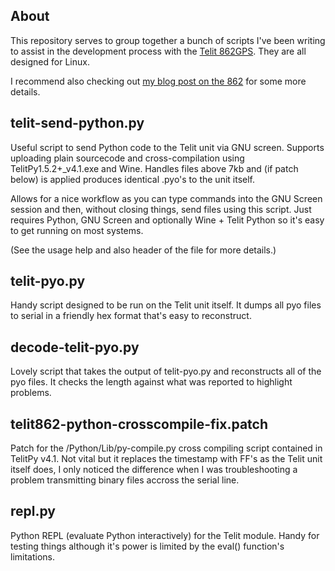 About
-----

This repository serves to group together a bunch of scripts I've been writing
to assist in the development process with the [Telit 862GPS](http://www.telit.com/en/products/gsm-gprs.php?p_ac=show&p=7). They are all designed for Linux.

I recommend also checking out [my blog post on the 862](http://kzar.co.uk/blog/view/embedded-development-setup-with-macbook) for some more details.

telit-send-python.py
-----------------

Useful script to send Python code to the Telit unit via GNU screen. Supports
uploading plain sourcecode and cross-compilation using TelitPy1.5.2+_v4.1.exe 
and Wine. Handles files above 7kb and (if patch below) is applied produces
identical .pyo's to the unit itself.

Allows for a nice workflow as you can type commands into the GNU Screen session
and then, without closing things, send files using this script. Just requires
Python, GNU Screen and optionally Wine + Telit Python so it's easy to get running on
most systems.

(See the usage help and also header of the file for more details.)

telit-pyo.py
------------

Handy script designed to be run on the Telit unit itself. It dumps all pyo
files to serial in a friendly hex format that's easy to reconstruct.

decode-telit-pyo.py
-------------------

Lovely script that takes the output of telit-pyo.py and reconstructs all of
the pyo files. It checks the length against what was reported to highlight
problems.

telit862-python-crosscompile-fix.patch
--------------------------------------

Patch for the /Python/Lib/py-compile.py cross compiling script contained in TelitPy v4.1.
Not vital but it replaces the timestamp with FF's as the Telit unit itself does, I only
noticed the difference when I was troubleshooting a problem transmitting binary files
accross the serial line.

repl.py
-------

Python REPL (evaluate Python interactively) for the Telit module. Handy for testing things
although it's power is limited by the eval() function's limitations.